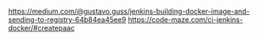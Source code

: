 https://medium.com/@gustavo.guss/jenkins-building-docker-image-and-sending-to-registry-64b84ea45ee9
https://code-maze.com/ci-jenkins-docker/#createpaac
